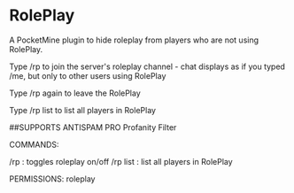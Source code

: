 # RolePlay

A PocketMine plugin to hide roleplay from players who are not using RolePlay.

Type /rp to join the server's roleplay channel - chat displays as if you typed /me, but only to other users using RolePlay

Type /rp again to leave the RolePlay

Type /rp list to list all players in RolePlay

##SUPPORTS ANTISPAM PRO Profanity Filter

COMMANDS:

/rp : toggles roleplay on/off
/rp list : list all players in RolePlay

PERMISSIONS:
roleplay


